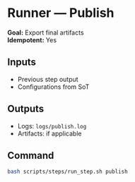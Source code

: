 # Runner — Publish

**Goal:** Export final artifacts  
**Idempotent:** Yes

## Inputs
- Previous step output
- Configurations from SoT

## Outputs
- Logs: `logs/publish.log`
- Artifacts: if applicable

## Command
```bash
bash scripts/steps/run_step.sh publish
```
